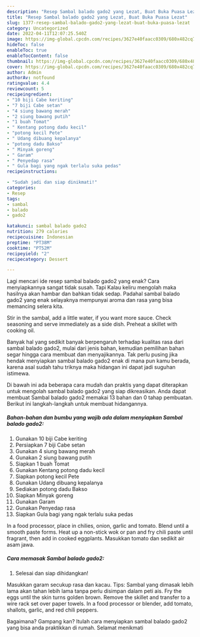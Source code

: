 ```yaml
---
description: "Resep Sambal balado gado2 yang Lezat, Buat Buka Puasa Lezat"
title: "Resep Sambal balado gado2 yang Lezat, Buat Buka Puasa Lezat"
slug: 1377-resep-sambal-balado-gado2-yang-lezat-buat-buka-puasa-lezat
category: Uncategorized
date: 2022-04-11T12:07:25.540Z
image: https://img-global.cpcdn.com/recipes/3627e40faacc0309/680x482cq70/sambal-balado-gado2-foto-resep-utama.jpg
hideToc: false
enableToc: true
enableTocContent: false
thumbnail: https://img-global.cpcdn.com/recipes/3627e40faacc0309/680x482cq70/sambal-balado-gado2-foto-resep-utama.jpg
cover: https://img-global.cpcdn.com/recipes/3627e40faacc0309/680x482cq70/sambal-balado-gado2-foto-resep-utama.jpg
author: Admin
authorAv: notfound
ratingvalue: 4.4
reviewcount: 5
recipeingredient:
- "10 biji Cabe keriting"
- "7 biji Cabe setan"
- "4 siung bawang merah"
- "2 siung bawang putih"
- "1 buah Tomat"
- " Kentang potong dadu kecil"
- "potong kecil Pete"
- " Udang dibuang kepalanya"
- "potong dadu Bakso"
- " Minyak goreng"
- " Garam"
- " Penyedap rasa"
- " Gula bagi yang ngak terlalu suka pedas"
recipeinstructions:

- "Sudah jadi dan siap dinikmati!"
categories:
- Resep
tags:
- sambal
- balado
- gado2

katakunci: sambal balado gado2 
nutrition: 279 calories
recipecuisine: Indonesian
preptime: "PT38M"
cooktime: "PT52M"
recipeyield: "2"
recipecategory: Dessert

---
```



Lagi mencari ide resep sambal balado gado2 yang enak? Cara menyiapkannya sangat tidak susah. Tapi Kalau keliru mengolah maka hasilnya akan hambar dan bahkan tidak sedap. Padahal sambal balado gado2 yang enak selayaknya mempunyai aroma dan rasa yang bisa memancing selera kita.


Stir in the sambal, add a little water, if you want more sauce. Check seasoning and serve immediately as a side dish. Preheat a skillet with cooking oil.

Banyak hal yang sedikit banyak berpengaruh terhadap kualitas rasa dari sambal balado gado2, mulai dari jenis bahan, kemudian pemilihan bahan segar hingga cara membuat dan menyajikannya. Tak perlu pusing jika hendak menyiapkan sambal balado gado2 enak di mana pun kamu berada, karena asal sudah tahu triknya maka hidangan ini dapat jadi suguhan istimewa.


Di bawah ini ada beberapa cara mudah dan praktis yang dapat diterapkan untuk mengolah sambal balado gado2 yang siap dikreasikan. Anda dapat membuat Sambal balado gado2 memakai 13 bahan dan 0 tahap pembuatan. Berikut ini langkah-langkah untuk membuat hidangannya.

<!--inarticleads1-->

##### Bahan-bahan dan bumbu yang wajib ada dalam menyiapkan Sambal balado gado2:

1. Gunakan 10 biji Cabe keriting
1. Persiapkan 7 biji Cabe setan
1. Gunakan 4 siung bawang merah
1. Gunakan 2 siung bawang putih
1. Siapkan 1 buah Tomat
1. Gunakan  Kentang potong dadu kecil
1. Siapkan potong kecil Pete
1. Gunakan  Udang dibuang kepalanya
1. Sediakan potong dadu Bakso
1. Siapkan  Minyak goreng
1. Gunakan  Garam
1. Gunakan  Penyedap rasa
1. Siapkan  Gula bagi yang ngak terlalu suka pedas


In a food processor, place in chilies, onion, garlic and tomato. Blend until a smooth paste forms. Heat up a non-stick wok or pan and fry chili paste until fragrant, then add in cooked eggplants. Masukkan tomato dan sedikit air asam jawa. 

<!--inarticleads2-->

##### Cara memasak Sambal balado gado2:


1. Selesai dan siap dihidangkan!

Masukkan garam secukup rasa dan kacau. Tips: Sambal yang dimasak lebih lama akan tahan lebih lama tanpa perlu disimpan dalam peti ais. Fry the eggs until the skin turns golden brown. Remove the skillet and transfer to a wire rack set over paper towels. In a food processor or blender, add tomato, shallots, garlic, and red chili peppers. 

Bagaimana? Gampang kan? Itulah cara menyiapkan sambal balado gado2 yang bisa anda praktikkan di rumah. Selamat menikmati
